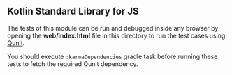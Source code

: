 ## Kotlin Standard Library for JS

The tests of this module can be run and debugged inside any browser by opening the **web/index.html** file in this directory to run the test cases using [Qunit](http://qunitjs.com/).

You should execute `:karmaDependencies` gradle task before running these tests to fetch the required Qunit dependency.